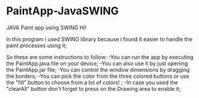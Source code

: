 # PaintApp-JavaSWING
JAVA Paint app using SWING
Hi!

in this program i used SWING library because i found it easier to handle the paint processes using it;

So these are some instructions to follow:
-You can run the app by executing the PaintApp.java file on your device;
-You can also use it by just opening the PaintApp.jar file;
-You can control the window dimensions by dragging the borders;
-You can pick the color from the three colored buttons or use the "fill" button to choose from a lot of colors! ;
-In case you used the "clearAll" button don't forget to press on the Drawing area to enable it;

